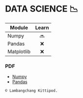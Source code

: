 # DATA SCIENCE 📉

Module | Learn
----- | :-----:
Numpy | 🔜
Pandas | ❌
Matplotlib | ❌

### PDF
* [Numpy](https://numpy.org/doc/stable/numpy-user.pdf)
* [Pandas](https://pandas.pydata.org/docs/pandas.pdf)


`© Lambangchang Kittipod.`
